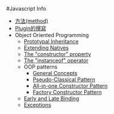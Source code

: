 #Javascript Info
- [方法(method)](method/method.md)
- [Plugin的撰寫](plugin/plugin.md)
- Object Oriented Programming
	- [Prototypal Inheritance](object-oriented-programming/prototypal-inheritance.md)
	- [Extending Natives](object-oriented-programming/extending-natives.md)
	- [The "constructor" property](object-oriented-programming/constructor.md)
	- [The "instanceof" operator](object-oriented-programming/instanceof.md)
	- OOP patterns
		- [General Concepts](object-oriented-programming/general-concepts.md)
		- [Pseudo-Classical Pattern](object-oriented-programming/pseudo-classical-pattern/pseudo-classical-pattern.md)
		- [All-in-one Constructor Pattern](object-oriented-programming/all-in-one-constructor-pattern.md)
		- [Factory Constructor Pattern](object-oriented-programming/factory-constructor-pattern.md)
	- [Early and Late Binding](object-oriented-programming/early-and-late-binding.md)
	- [Exceptions](object-oriented-programming/exceptions.md) 
